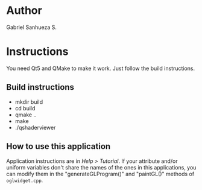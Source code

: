 # Author
Gabriel Sanhueza S.

# Instructions

You need Qt5 and QMake to make it work. Just follow the build instructions.

## Build instructions

* mkdir build
* cd build
* qmake ..
* make
* ./qshaderviewer

## How to use this application

Application instructions are in *Help > Tutorial*.
If your attribute and/or uniform variables don't share the names of the ones in this applications, you can modify them in the "generateGLProgram()" and "paintGL()" methods of `oglwidget.cpp`.

